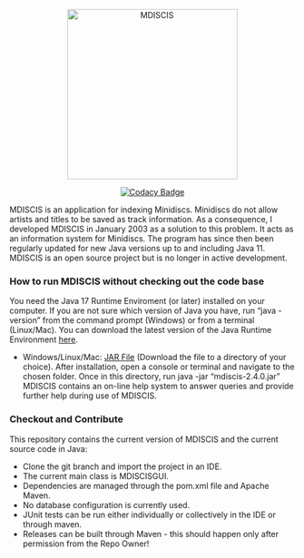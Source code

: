 <p align="center">
<img src="https://www.davelee.de/common/assets/img/portfolio/mdiscis-white.webp" alt="MDISCIS" width="300" height="300">
</p>

<p align="center"><a href="https://app.codacy.com/manual/dave_33/mdiscis?utm_source=github.com&utm_medium=referral&utm_content=daveajlee/mdiscis&utm_campaign=Badge_Grade_Dashboard"><img src="https://api.codacy.com/project/badge/Grade/08a75b0abb064c78863218778917c385" alt="Codacy Badge"> </a>
</p>

MDISCIS is an application for indexing Minidiscs. Minidiscs do not allow artists and titles to be saved as track information. As a consequence, I developed MDISCIS in January 2003 as a solution to this problem. It acts as an information system for Minidiscs. The program has since then been regularly updated for new Java versions up to and including Java 11. MDISCIS is an open source project but is no longer in active development.

### How to run MDISCIS without checking out the code base ###

You need the Java 17 Runtime Enviroment (or later) installed on your computer. If you are not sure which version of Java you have, run “java -version” from the command prompt (Windows) or from a terminal (Linux/Mac). You can download the latest version of the Java Runtime Environment <a href="http://java.sun.com/">here</a>.

*   Windows/Linux/Mac: <a href="https://github.com/daveajlee/mdiscis/packages/829607)">JAR File</a> (Download the file to a directory of your choice). After installation, open a console or terminal and navigate to the chosen folder. Once in this directory, run java -jar “mdiscis-2.4.0.jar”  MDISCIS contains an on-line help system to answer queries and provide further help during use of MDISCIS.

### Checkout and Contribute ###

This repository contains the current version of MDISCIS and the current source code in Java:

*   Clone the git branch and import the project in an IDE.
*   The current main class is MDISCISGUI.
*   Dependencies are managed through the pom.xml file and Apache Maven.
*   No database configuration is currently used.
*   JUnit tests can be run either individually or collectively in the IDE or through maven.
*   Releases can be built through Maven - this should happen only after permission from the Repo Owner!
